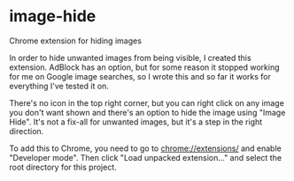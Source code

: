 # image-hide
Chrome extension for hiding images

In order to hide unwanted images from being visible, I created this extension. AdBlock has an option, but for some reason it stopped working for me on Google image searches, so I wrote this and so far it works for everything I've tested it on.

There's no icon in the top right corner, but you can right click on any image you don't want shown and there's an option to hide the image using "Image Hide". It's not a fix-all for unwanted images, but it's a step in the right direction.

To add this to Chrome, you need to go to [chrome://extensions/](chrome://extensions/) and enable "Developer mode". Then click "Load unpacked extension..." and select the root directory for this project.
